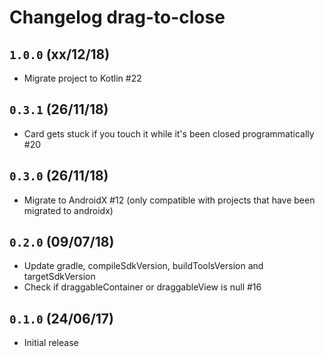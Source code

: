 # Changelog drag-to-close

## `1.0.0` (xx/12/18)

- Migrate project to Kotlin #22

## `0.3.1` (26/11/18)

- Card gets stuck if you touch it while it's been closed programmatically #20

## `0.3.0` (26/11/18)

- Migrate to AndroidX #12 (only compatible with projects that have been migrated to androidx)

## `0.2.0` (09/07/18)

- Update gradle, compileSdkVersion, buildToolsVersion and targetSdkVersion
- Check if draggableContainer or draggableView is null #16

## `0.1.0` (24/06/17)

- Initial release

